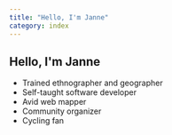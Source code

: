 ```yaml
---
title: "Hello, I'm Janne"
category: index
---
```


## Hello, I'm Janne

- Trained ethnographer and geographer
- Self-taught software developer
- Avid web mapper
- Community organizer 
- Cycling fan